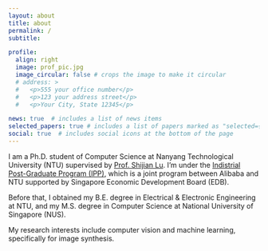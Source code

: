 ```yaml
---
layout: about
title: about
permalink: /
subtitle: 

profile:
  align: right
  image: prof_pic.jpg
  image_circular: false # crops the image to make it circular
  # address: >
  #   <p>555 your office number</p>
  #   <p>123 your address street</p>
  #   <p>Your City, State 12345</p>

news: true  # includes a list of news items
selected_papers: true # includes a list of papers marked as "selected={true}"
social: true  # includes social icons at the bottom of the page
---
```


I am a Ph.D. student of Computer Science at Nanyang Technological University (NTU) supervised by [Prof. Shijian Lu](https://sg-vilab.github.io). I’m under the [Indistrial Post-Graduate Program (IPP)](https://www.ntu.edu.sg/alibaba-ntu-jri/programmes), which is a joint program between Alibaba and NTU supported by Singapore Economic Development Board (EDB).

Before that, I obtained my B.E. degree in Electrical & Electronic Engineering at NTU, and my M.S. degree in Computer Science at National University of Singapore (NUS).

My research interests include computer vision and machine learning, specifically for image synthesis.

